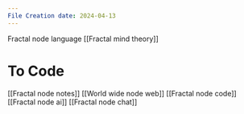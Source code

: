 ```yaml
---
File Creation date: 2024-04-13
---
```

Fractal node language
[[Fractal mind theory]]
# To Code
[[Fractal node notes]]
[[World wide node web]]
[[Fractal node code]]
[[Fractal node ai]]
[[Fractal node chat]]
